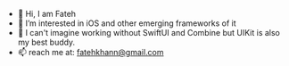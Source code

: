 - 👋 Hi, I am Fateh
- 👀 I’m interested in iOS and other emerging frameworks of it
- 🌱 I can't imagine working without SwiftUI and Combine but UIKit is also my best buddy.
- 📫 reach me at: fatehkhann@gmail.com

<!---
Fatehkhann/Fatehkhann is a ✨ special ✨ repository because its `README.md` (this file) appears on your GitHub profile.
You can click the Preview link to take a look at your changes.
--->
